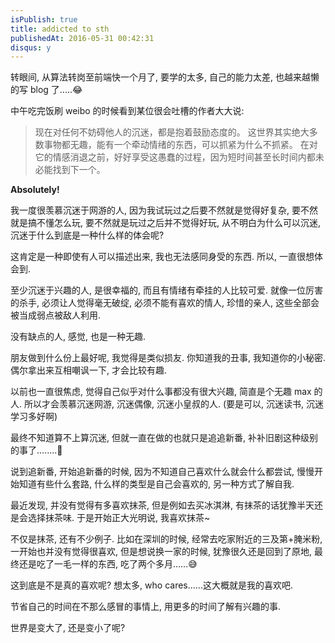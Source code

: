 ```yaml
---
isPublish: true
title: addicted to sth
publishedAt: 2016-05-31 00:42:31
disqus: y
---
```


转眼间, 从算法转岗至前端快一个月了, 要学的太多, 自己的能力太差, 也越来越懒的写 blog 了.....😂

中午吃完饭刷 weibo 的时候看到某位很会吐槽的作者大大说:

> 现在对任何不妨碍他人的沉迷，都是抱着鼓励态度的。
> 这世界其实绝大多数事物都无趣，能有一个牵动情绪的东西，可以抓紧为什么不抓紧。
> 在对它的情感消退之前，好好享受这愚蠢的过程，因为短时间甚至长时间内都未必能找到下一个。

**Absolutely!**

我一度很羡慕沉迷于网游的人, 因为我试玩过之后要不然就是觉得好复杂, 要不然就是搞不懂怎么玩, 要不然就是玩过之后并不觉得好玩, 从不明白为什么可以沉迷, 沉迷于什么到底是一种什么样的体会呢?

这肯定是一种即使有人可以描述出来, 我也无法感同身受的东西. 所以, 一直很想体会到.

至少沉迷于兴趣的人, 是很幸福的, 而且有情绪有牵挂的人比较可爱.
就像一位厉害的杀手, 必须让人觉得毫无破绽, 必须不能有喜欢的情人, 珍惜的亲人, 这些全部会被当成弱点被敌人利用.

没有缺点的人, 感觉, 也是一种无趣.

朋友做到什么份上最好呢, 我觉得是类似损友. 你知道我的丑事, 我知道你的小秘密. 偶尔拿出来互相嘲讽一下, 才会比较有趣.

以前也一直很焦虑, 觉得自己似乎对什么事都没有很大兴趣, 简直是个无趣 max 的人. 所以才会羡慕沉迷网游, 沉迷偶像, 沉迷小皇叔的人.
(要是可以, 沉迷读书, 沉迷学习多好啊)

最终不知道算不上算沉迷, 但就一直在做的也就只是追追新番, 补补旧剧这种级别的事了........🌝

说到追新番, 开始追新番的时候, 因为不知道自己喜欢什么就会什么都尝试, 慢慢开始知道有些什么套路,
什么样的类型是自己会喜欢的, 另一种方式了解自我.

最近发现, 并没有觉得有多喜欢抹茶, 但是例如去买冰淇淋, 有抹茶的话犹豫半天还是会选择抹茶味.
于是开始正大光明说, 我喜欢抹茶~

不仅是抹茶, 还有不少例子.
比如在深圳的时候, 经常去吃家附近的三及第+腌米粉, 一开始也并没有觉得很喜欢,
但是想说换一家的时候, 犹豫很久还是回到了原地, 最终还是吃了一毛一样的东西, 吃了两个多月......😅

这到底是不是真的喜欢呢? 想太多, who cares......这大概就是我的喜欢吧.

节省自己的时间在不那么感冒的事情上, 用更多的时间了解有兴趣的事.

世界是变大了, 还是变小了呢?
